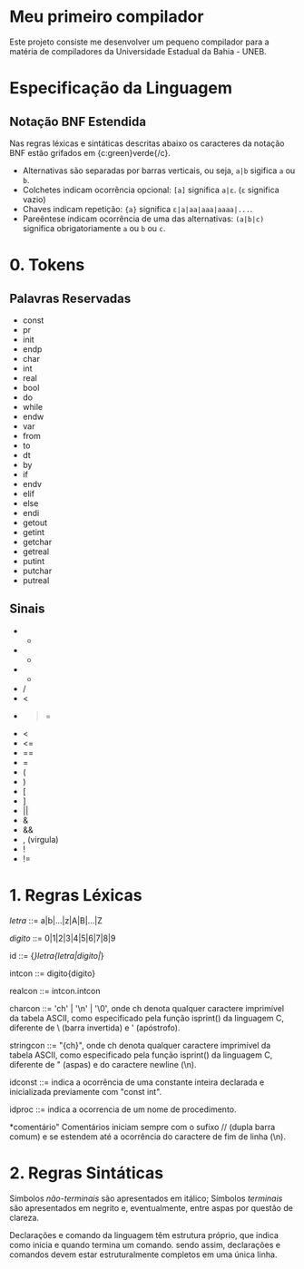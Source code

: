 # Meu primeiro compilador
Este projeto consiste me desenvolver um pequeno compilador para a matéria de compiladores da Universidade Estadual da Bahia - UNEB.

# Especificação da Linguagem
## Notação BNF Estendida
Nas regras léxicas e sintáticas descritas abaixo os caracteres da notação BNF estão grifados em {c:green}verde{/c}.

- Alternativas são separadas por barras verticais, ou seja, `a|b` sigifica `a` ou `b`.
- Colchetes indicam ocorrência opcional: `[a]` significa `a|ε`. (`ε` significa vazio)
- Chaves indicam repetição: `{a}` significa `ε|a|aa|aaa|aaaa|...`.
- Pareêntese indicam ocorrência de uma das alternativas: `(a|b|c)` significa obrigatoriamente `a` ou `b` ou `c`.

# 0. Tokens
## Palavras Reservadas
- const
- pr
- init
- endp
- char
- int
- real
- bool
- do
- while
- endw
- var
- from
- to
- dt
- by
- if
- endv
- elif
- else
- endi
- getout
- getint
- getchar
- getreal
- putint
- putchar
- putreal

## Sinais
- +
- -
- *
- /
- <
- >=
- <
- <=
- ==
- =
- (
- )
- [
- ]
- ||
- &
- &&
- , (virgula)
- !
- !=

# 1. Regras Léxicas
*letra* ::= a|b|...|z|A|B|...|Z

*digito* ::= 0|1|2|3|4|5|6|7|8|9

id ::= {_}letra{letra|digito|_}

intcon ::= digito{digito}

realcon ::= intcon.intcon

charcon ::= 'ch' | '\n' | '\0', onde ch denota qualquer caractere imprimível da tabela ASCII, como especificado pela função isprint() da linguagem C, diferente de \ (barra invertida) e ' (apóstrofo).

stringcon ::= "{ch}", onde ch denota qualquer caractere imprimível da tabela ASCII, como especificado pela função isprint() da linguagem C, diferente de " (aspas) e do caractere newline (\n).

idconst ::= indica a ocorrência de uma constante inteira declarada e inicializada previamente com "const int".

idproc ::= indica a ocorrencia de um nome de procedimento.

*comentário" Comentários iniciam sempre com o sufixo // (dupla barra comum) e se estendem até a ocorrência do caractere de fim de linha (\n).

# 2. Regras Sintáticas
Símbolos *não-terminais* são apresentados em itálico; Símbolos *terminais* são apresentados em negrito e, eventualmente, entre aspas por questão de clareza.

Declarações e comando da linguagem têm estrutura próprio, que indica como inicia e quando termina um comando. sendo assim, declarações e comandos devem estar estruturalmente completos em uma única linha.